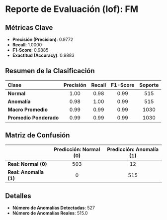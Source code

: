 # Reporte de Evaluación (lof): FM

## Métricas Clave
- **Precisión (Precision)**: 0.9772
- **Recall**: 1.0000
- **F1-Score**: 0.9885
- **Exactitud (Accuracy)**: 0.9883

## Resumen de la Clasificación
| Clase | Precisión | Recall | F1-Score | Soporte |
|:---|:---:|:---:|:---:|:---:|
| **Normal** | 1.00 | 0.98 | 0.99 | 515 |
| **Anomalía** | 0.98 | 1.00 | 0.99 | 515 |
| **Macro Promedio** | 0.99 | 0.99 | 0.99 | 1030 |
| **Promedio Ponderado** | 0.99 | 0.99 | 0.99 | 1030 |

## Matriz de Confusión
| | Predicción: Normal (0) | Predicción: Anomalía (1) |
|---|:---:|:---:|
| **Real: Normal (0)** | 503 | 12 |
| **Real: Anomalía (1)** | 0 | 515 |

## Detalles
- **Número de Anomalías Detectadas**: 527
- **Número de Anomalías Reales**: 515.0

